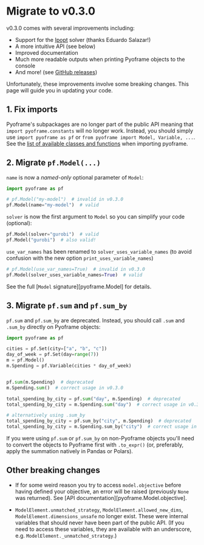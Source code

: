 # Migrate to v0.3.0

v0.3.0 comes with several improvements including:

- Support for the [Ipopt](https://coin-or.github.io/Ipopt/) solver (thanks Eduardo Salazar!)
- A more intuitive API (see below)
- Improved documentation
- Much more readable outputs when printing Pyoframe objects to the console
- And more! (see [GitHub releases](https://github.com/Bravos-Power/pyoframe/releases))

Unfortunately, these improvements involve some breaking changes. This page will guide you in updating your code.

## 1. Fix imports

Pyoframe's subpackages are no longer part of the public API meaning that `import pyoframe.constants` will no longer work. Instead, you should simply use `import pyoframe as pf` or `from pyoframe import Model, Variable, ...`. See the [list of available classes and functions](../../reference/index.md) when importing pyoframe.

## 2. Migrate `pf.Model(...)`

`name` is now a _named-only_ optional parameter of `Model`:

```python
import pyoframe as pf

# pf.Model("my-model")  # invalid in v0.3.0
pf.Model(name="my-model")  # valid
```

`solver` is now the first argument to `Model` so you can simplify your code (optional):

```python
pf.Model(solver="gurobi")  # valid
pf.Model("gurobi")  # also valid!
```

`use_var_names` has been renamed to `solver_uses_variable_names` (to avoid confusion with the new option `print_uses_variable_names`)

```python
# pf.Model(use_var_names=True)  # invalid in v0.3.0
pf.Model(solver_uses_variable_names=True)  # valid
```

See the full [`Model` signature][pyoframe.Model] for details.

## 3. Migrate `pf.sum` and `pf.sum_by`

`pf.sum` and `pf.sum_by` are deprecated. Instead, you should call `.sum` and `.sum_by` directly on Pyoframe objects:

```python
import pyoframe as pf

cities = pf.Set(city=["a", "b", "c"])
day_of_week = pf.Set(day=range(7))
m = pf.Model()
m.Spending = pf.Variable(cities * day_of_week)


pf.sum(m.Spending)  # deprecated
m.Spending.sum()  # correct usage in v0.3.0

total_spending_by_city = pf.sum("day", m.Spending)  # deprecated
total_spending_by_city = m.Spending.sum("day")  # correct usage in v0.3.0

# alternatively using .sum_by
total_spending_by_city = pf.sum_by("city", m.Spending)  # deprecated
total_spending_by_city = m.Spending.sum_by("city")  # correct usage in v0.3.0
```

If you were using `pf.sum` or `pf.sum_by` on non-Pyoframe objects you'll need to convert the objects to Pyoframe first with `.to_expr()` (or, preferably, apply the summation natively in Pandas or Polars).

## Other breaking changes

- If for some weird reason you try to access `model.objective` before having defined your objective, an error will be raised (previously `None` was returned). See [API documentation][pyoframe.Model.objective].

- `ModelElement.unmatched_strategy`, `ModelElement.allowed_new_dims`, `ModelElement.dimensions_unsafe` no longer exist. These were internal variables that should never have been part of the public API. (If you need to access these variables, they are available with an underscore, e.g. `ModelElement._unmatched_strategy`.)
